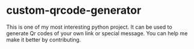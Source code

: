 # custom-qrcode-generator
This is one of my most interesting python project. It can be used to generate Qr codes of your own link or special message. You can help me make it better by contributing.
